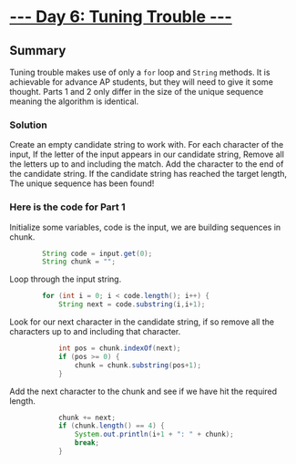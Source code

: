 # [--- Day 6: Tuning Trouble ---](https://adventofcode.com/2022/day/6)

## Summary
Tuning trouble makes use of only a `for` loop and `String` methods. It is achievable for advance AP students, but they will need to give it some thought. Parts 1 and 2 only differ in the size of the unique sequence meaning the algorithm is identical.

### Solution
Create an empty candidate string to work with.
For each character of the input,
    If the letter of the input appears in our candidate string,
        Remove all the letters up to and including the match.
    Add the character to the end of the candidate string.
    If the candidate string has reached the target length,
        The unique sequence has been found!

### Here is the code for Part 1
Initialize some variables, code is the input, we are building sequences in chunk.
```java
        String code = input.get(0);
        String chunk = "";
```
Loop through the input string.
```java
        for (int i = 0; i < code.length(); i++) {
            String next = code.substring(i,i+1);
```

Look for our next character in the candidate string, if so remove all the characters up to and including that character.
```java
            int pos = chunk.indexOf(next);
            if (pos >= 0) {
                chunk = chunk.substring(pos+1);
            }
```
Add the next character to the chunk and see if we have hit the required length.
```java
            chunk += next;
            if (chunk.length() == 4) {
                System.out.println(i+1 + ": " + chunk);
                break;
            }
```

